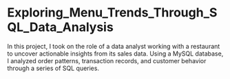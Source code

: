 # Exploring_Menu_Trends_Through_SQL_Data_Analysis
In this project, I took on the role of a data analyst working with a restaurant to uncover actionable insights from its sales data. Using a MySQL database, I analyzed order patterns, transaction records, and customer behavior through a series of SQL queries. 
